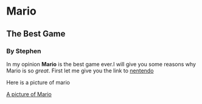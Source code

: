 # Mario
## The Best Game
### By Stephen

In my opinion **Mario** is the best game ever.I will give you some reasons why Mario is so _great_.
First let me give you the link to [nentendo](https://www.nintendo.com/us/)

Here is a picture of mario

 [A picture of Mario](https://ssb.wiki.gallery/images/thumb/7/75/Mario.png/1200px-Mario.png)
